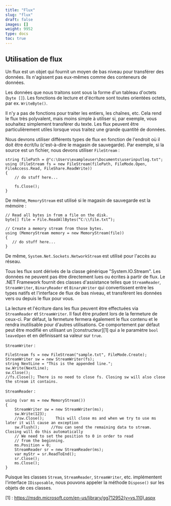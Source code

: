 ```yaml
---
title: "Flux"
slug: "flux"
draft: false
images: []
weight: 9952
type: docs
toc: true
---
```


## Utilisation de flux
Un flux est un objet qui fournit un moyen de bas niveau pour transférer des données. Ils n'agissent pas eux-mêmes comme des conteneurs de données.

Les données que nous traitons sont sous la forme d'un tableau d'octets (`byte []`). Les fonctions de lecture et d'écriture sont toutes orientées octets, par ex. `WriteByte()`.

Il n'y a pas de fonctions pour traiter les entiers, les chaînes, etc. Cela rend le flux très polyvalent, mais moins simple à utiliser si, par exemple, vous souhaitez simplement transférer du texte. Les flux peuvent être particulièrement utiles lorsque vous traitez une grande quantité de données.

Nous devrons utiliser différents types de flux en fonction de l'endroit où il doit être écrit/lu (c'est-à-dire le magasin de sauvegarde). Par exemple, si la source est un fichier, nous devons utiliser `FileStream` :

    string filePath = @"c:\Users\exampleuser\Documents\userinputlog.txt";
    using (FileStream fs = new FileStream(filePath, FileMode.Open, FileAccess.Read, FileShare.ReadWrite))
    {
        // do stuff here...
    
        fs.Close();
    }

De même, `MemoryStream` est utilisé si le magasin de sauvegarde est la mémoire :

    // Read all bytes in from a file on the disk.
    byte[] file = File.ReadAllBytes(“C:\\file.txt”);

    // Create a memory stream from those bytes.
    using (MemoryStream memory = new MemoryStream(file))
    {
       // do stuff here...
    }

De même, `System.Net.Sockets.NetworkStream` est utilisé pour l'accès au réseau.

Tous les flux sont dérivés de la classe générique "System.IO.Stream". Les données ne peuvent pas être directement lues ou écrites à partir de flux. Le .NET Framework fournit des classes d'assistance telles que `StreamReader`, `StreamWriter`, `BinaryReader` et `BinaryWriter` qui convertissent entre les types natifs et l'interface de flux de bas niveau, et transfèrent les données vers ou depuis le flux pour vous.

La lecture et l'écriture dans les flux peuvent être effectuées via `StreamReader` et `StreamWriter`. Il faut être prudent lors de la fermeture de ceux-ci. Par défaut, la fermeture fermera également le flux contenu et le rendra inutilisable pour d'autres utilisations. Ce comportement par défaut peut être modifié en utilisant un [constructeur][1] qui a le paramètre `bool leaveOpen` et en définissant sa valeur sur `true`.


`StreamWriter` :

    FileStream fs = new FileStream("sample.txt", FileMode.Create);
    StreamWriter sw = new StreamWriter(fs);
    string NextLine = "This is the appended line.";
    sw.Write(NextLine);
    sw.Close();
    //fs.Close(); There is no need to close fs. Closing sw will also close the stream it contains.

`StreamReader` :

    using (var ms = new MemoryStream())
    {
        StreamWriter sw = new StreamWriter(ms);
        sw.Write(123);
        //sw.Close();     This will close ms and when we try to use ms later it will cause an exception
        sw.Flush();     //You can send the remaining data to stream. Closing will do this automatically
        // We need to set the position to 0 in order to read 
        // from the beginning.
        ms.Position = 0;
        StreamReader sr = new StreamReader(ms);
        var myStr = sr.ReadToEnd();
        sr.Close();
        ms.Close();
    }

Puisque les classes `Stream`, `StreamReader`, `StreamWriter`, etc. implémentent l'interface `IDisposable`, nous pouvons appeler la méthode `Dispose()` sur les objets de ces classes.


[1] : https://msdn.microsoft.com/en-us/library/gg712952(v=vs.110).aspx

